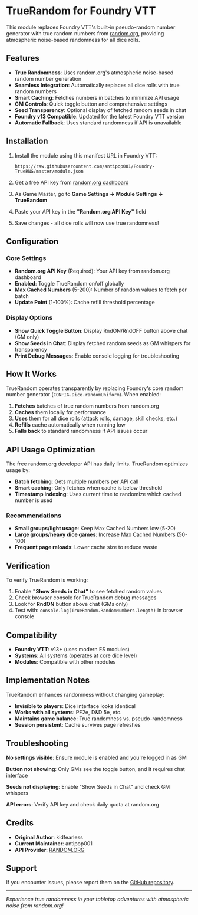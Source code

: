 # TrueRandom for Foundry VTT

This module replaces Foundry VTT's built-in pseudo-random number generator with true random numbers from [random.org](https://random.org), providing atmospheric noise-based randomness for all dice rolls.

## Features

- **True Randomness**: Uses random.org's atmospheric noise-based random number generation
- **Seamless Integration**: Automatically replaces all dice rolls with true random numbers
- **Smart Caching**: Fetches numbers in batches to minimize API usage
- **GM Controls**: Quick toggle button and comprehensive settings
- **Seed Transparency**: Optional display of fetched random seeds in chat
- **Foundry v13 Compatible**: Updated for the latest Foundry VTT version
- **Automatic Fallback**: Uses standard randomness if API is unavailable

## Installation

1. Install the module using this manifest URL in Foundry VTT:
   ```
   https://raw.githubusercontent.com/antipop001/Foundry-TrueRNG/master/module.json
   ```

2. Get a free API key from [random.org dashboard](https://api.random.org/dashboard)

3. As Game Master, go to **Game Settings → Module Settings → TrueRandom**

4. Paste your API key in the **"Random.org API Key"** field

5. Save changes - all dice rolls will now use true randomness!

## Configuration

### Core Settings

- **Random.org API Key** (Required): Your API key from random.org dashboard
- **Enabled**: Toggle TrueRandom on/off globally
- **Max Cached Numbers** (5-200): Number of random values to fetch per batch
- **Update Point** (1-100%): Cache refill threshold percentage

### Display Options

- **Show Quick Toggle Button**: Display RndON/RndOFF button above chat (GM only)
- **Show Seeds in Chat**: Display fetched random seeds as GM whispers for transparency
- **Print Debug Messages**: Enable console logging for troubleshooting

## How It Works

TrueRandom operates transparently by replacing Foundry's core random number generator (`CONFIG.Dice.randomUniform`). When enabled:

1. **Fetches** batches of true random numbers from random.org
2. **Caches** them locally for performance
3. **Uses** them for all dice rolls (attack rolls, damage, skill checks, etc.)
4. **Refills** cache automatically when running low
5. **Falls back** to standard randomness if API issues occur

## API Usage Optimization

The free random.org developer API has daily limits. TrueRandom optimizes usage by:

- **Batch fetching**: Gets multiple numbers per API call
- **Smart caching**: Only fetches when cache is below threshold
- **Timestamp indexing**: Uses current time to randomize which cached number is used

### Recommendations

- **Small groups/light usage**: Keep Max Cached Numbers low (5-20)
- **Large groups/heavy dice games**: Increase Max Cached Numbers (50-100)
- **Frequent page reloads**: Lower cache size to reduce waste

## Verification

To verify TrueRandom is working:

1. Enable **"Show Seeds in Chat"** to see fetched random values
2. Check browser console for TrueRandom debug messages
3. Look for **RndON** button above chat (GMs only)
4. Test with: `console.log(TrueRandom.RandomNumbers.length)` in browser console

## Compatibility

- **Foundry VTT**: v13+ (uses modern ES modules)
- **Systems**: All systems (operates at core dice level)
- **Modules**: Compatible with other modules

## Implementation Notes

TrueRandom enhances randomness without changing gameplay:

- **Invisible to players**: Dice interface looks identical
- **Works with all systems**: PF2e, D&D 5e, etc.
- **Maintains game balance**: True randomness vs. pseudo-randomness
- **Session persistent**: Cache survives page refreshes

## Troubleshooting

**No settings visible**: Ensure module is enabled and you're logged in as GM

**Button not showing**: Only GMs see the toggle button, and it requires chat interface

**Seeds not displaying**: Enable "Show Seeds in Chat" and check GM whispers

**API errors**: Verify API key and check daily quota at random.org

## Credits

- **Original Author**: kidfearless
- **Current Maintainer**: antipop001
- **API Provider**: [RANDOM.ORG](https://random.org)

## Support

If you encounter issues, please report them on the [GitHub repository](https://github.com/antipop001/Foundry-TrueRNG).

---

*Experience true randomness in your tabletop adventures with atmospheric noise from random.org!*